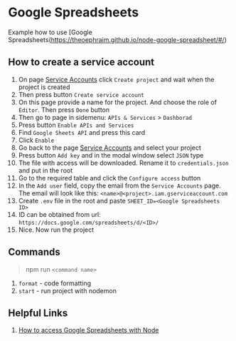 # Google Spreadsheets

Example how to use [Google Spreadsheets(https://theoephraim.github.io/node-google-spreadsheet/#/)

## How to create a service account

1. On page [Service Accounts](https://console.cloud.google.com/projectselector2/iam-admin/serviceaccounts) click `Create project` and wait when the project is created
2. Then press button `Create service account`
3. On this page provide a name for the project. And choose the role of `Editor`. Then press `Done` button
4. Then go to page in sidemenu: `APIs & Services` > `Dashborad`
5. Press button `Enable APIs and Services`
6. Find `Google Sheets API` and press this card
7. Click `Enable`
8. Go back to the page [Service Accounts](https://console.cloud.google.com/iam-admin/serviceaccounts) and select your project
9. Press button `Add key` and in the modal window select `JSON` type
10. The file with access will be downloaded. Rename it to `credentials.json` and put in the root
11. Go to the required table and click the `Configure access` button
12. In the `Add user` field, copy the email from the `Service Accounts` page. The email will look like this: `<name>@<project>.iam.gserviceaccount.com`
13. Create `.env` file in the root and paste `SHEET_ID=<Google Spreadsheets ID>`
14. ID can be obtained from url: `https://docs.google.com/spreadsheets/d/<ID>/`
15. Nice. Now run the project

## Commands

> npm run `<command name>`

1. `format` - code formatting
2. `start` - run project with nodemon

## Helpful Links

1. [How to access Google Spreadsheets with Node](https://cmichel.io/how-to-access-google-spreadsheet-with-node)
